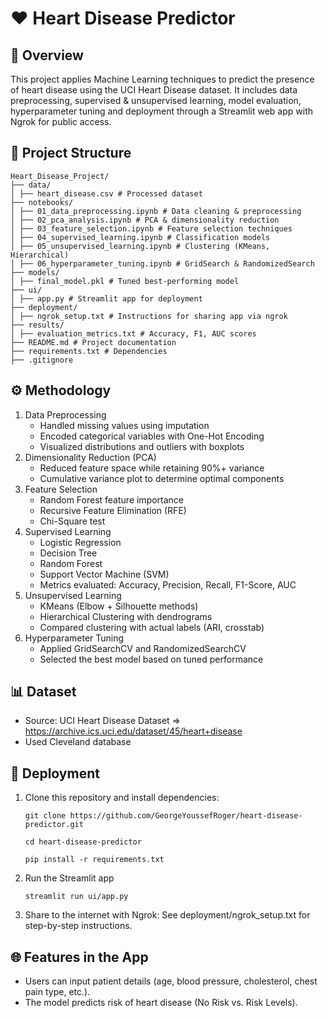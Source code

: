 # ❤️ Heart Disease Predictor

## 📌 Overview
This project applies Machine Learning techniques to predict the presence of heart disease using the UCI Heart Disease dataset. It includes data preprocessing, supervised & unsupervised learning, model evaluation, hyperparameter tuning and deployment through a Streamlit web app with Ngrok for public access.

## 📂 Project Structure
```
Heart_Disease_Project/
├── data/
│ ├── heart_disease.csv # Processed dataset
├── notebooks/
│ ├── 01_data_preprocessing.ipynb # Data cleaning & preprocessing
│ ├── 02_pca_analysis.ipynb # PCA & dimensionality reduction
│ ├── 03_feature_selection.ipynb # Feature selection techniques
│ ├── 04_supervised_learning.ipynb # Classification models
│ ├── 05_unsupervised_learning.ipynb # Clustering (KMeans, Hierarchical)
│ ├── 06_hyperparameter_tuning.ipynb # GridSearch & RandomizedSearch
├── models/
│ ├── final_model.pkl # Tuned best-performing model
├── ui/
│ ├── app.py # Streamlit app for deployment
├── deployment/
│ ├── ngrok_setup.txt # Instructions for sharing app via ngrok
├── results/
│ ├── evaluation_metrics.txt # Accuracy, F1, AUC scores
├── README.md # Project documentation
├── requirements.txt # Dependencies
├── .gitignore
```

## ⚙️ Methodology
1. Data Preprocessing
   - Handled missing values using imputation
   - Encoded categorical variables with One-Hot Encoding
   - Visualized distributions and outliers with boxplots
2. Dimensionality Reduction (PCA)
   - Reduced feature space while retaining 90%+ variance
   - Cumulative variance plot to determine optimal components
3. Feature Selection
   - Random Forest feature importance
   - Recursive Feature Elimination (RFE)
   - Chi-Square test
4. Supervised Learning
   - Logistic Regression
   - Decision Tree
   - Random Forest
   - Support Vector Machine (SVM)
   - Metrics evaluated: Accuracy, Precision, Recall, F1-Score, AUC
5. Unsupervised Learning
   - KMeans (Elbow + Silhouette methods)
   - Hierarchical Clustering with dendrograms
   - Compared clustering with actual labels (ARI, crosstab)
6. Hyperparameter Tuning
   - Applied GridSearchCV and RandomizedSearchCV
   - Selected the best model based on tuned performance

## 📊 Dataset
- Source: UCI Heart Disease Dataset => https://archive.ics.uci.edu/dataset/45/heart+disease
- Used Cleveland database

## 🚀 Deployment

1. Clone this repository and install dependencies:
   ```
   git clone https://github.com/GeorgeYoussefRoger/heart-disease-predictor.git
   ```
   ```
   cd heart-disease-predictor
   ```
   ```
   pip install -r requirements.txt
3. Run the Streamlit app
   ```
   streamlit run ui/app.py
4. Share to the internet with Ngrok:
   See deployment/ngrok_setup.txt for step-by-step instructions.

## 🌐 Features in the App
- Users can input patient details (age, blood pressure, cholesterol, chest pain type, etc.).
- The model predicts risk of heart disease (No Risk vs. Risk Levels).
